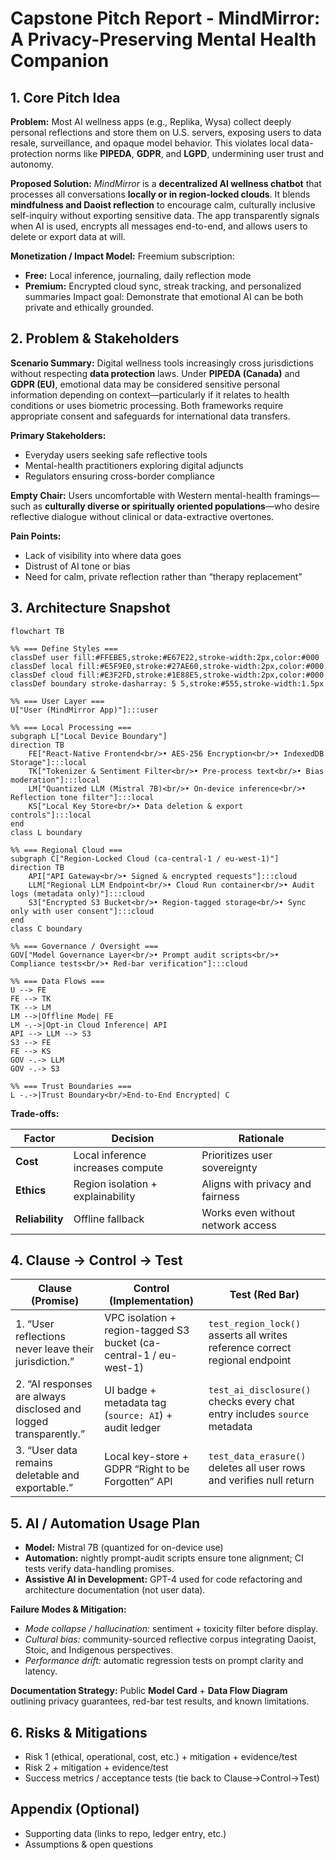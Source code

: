 # Capstone Pitch Report - **MindMirror: A Privacy-Preserving Mental Health Companion**

## 1. Core Pitch Idea

**Problem:**
Most AI wellness apps (e.g., Replika, Wysa) collect deeply personal reflections and store them on U.S. servers, exposing users to data resale, surveillance, and opaque model behavior. This violates local data-protection norms like **PIPEDA**, **GDPR**, and **LGPD**, undermining user trust and autonomy.

**Proposed Solution:**
*MindMirror* is a **decentralized AI wellness chatbot** that processes all conversations **locally or in region-locked clouds**. It blends **mindfulness and Daoist reflection** to encourage calm, culturally inclusive self-inquiry without exporting sensitive data.
The app transparently signals when AI is used, encrypts all messages end-to-end, and allows users to delete or export data at will.

**Monetization / Impact Model:**
Freemium subscription:

* **Free:** Local inference, journaling, daily reflection mode
* **Premium:** Encrypted cloud sync, streak tracking, and personalized summaries
  Impact goal: Demonstrate that emotional AI can be both private and ethically grounded.

## 2. Problem & Stakeholders
**Scenario Summary:**
Digital wellness tools increasingly cross jurisdictions without respecting **data protection** laws. Under **PIPEDA (Canada)** and **GDPR (EU)**, emotional data may be considered sensitive personal information depending on context—particularly if it relates to health conditions or uses biometric processing. Both frameworks require appropriate consent and safeguards for international data transfers.


**Primary Stakeholders:**

* Everyday users seeking safe reflective tools
* Mental-health practitioners exploring digital adjuncts
* Regulators ensuring cross-border compliance

**Empty Chair:**
Users uncomfortable with Western mental-health framings—such as **culturally diverse or spiritually oriented populations**—who desire reflective dialogue without clinical or data-extractive overtones.

**Pain Points:**

* Lack of visibility into where data goes
* Distrust of AI tone or bias
* Need for calm, private reflection rather than “therapy replacement”

## 3. Architecture Snapshot
```mermaid
flowchart TB

%% === Define Styles ===
classDef user fill:#FFEBE5,stroke:#E67E22,stroke-width:2px,color:#000
classDef local fill:#E5F9E0,stroke:#27AE60,stroke-width:2px,color:#000
classDef cloud fill:#E3F2FD,stroke:#1E88E5,stroke-width:2px,color:#000
classDef boundary stroke-dasharray: 5 5,stroke:#555,stroke-width:1.5px

%% === User Layer ===
U["User (MindMirror App)"]:::user

%% === Local Processing ===
subgraph L["Local Device Boundary"]
direction TB
    FE["React-Native Frontend<br/>• AES-256 Encryption<br/>• IndexedDB Storage"]:::local
    TK["Tokenizer & Sentiment Filter<br/>• Pre-process text<br/>• Bias moderation"]:::local
    LM["Quantized LLM (Mistral 7B)<br/>• On-device inference<br/>• Reflection tone filter"]:::local
    KS["Local Key Store<br/>• Data deletion & export controls"]:::local
end
class L boundary

%% === Regional Cloud ===
subgraph C["Region-Locked Cloud (ca-central-1 / eu-west-1)"]
direction TB
    API["API Gateway<br/>• Signed & encrypted requests"]:::cloud
    LLM["Regional LLM Endpoint<br/>• Cloud Run container<br/>• Audit logs (metadata only)"]:::cloud
    S3["Encrypted S3 Bucket<br/>• Region-tagged storage<br/>• Sync only with user consent"]:::cloud
end
class C boundary

%% === Governance / Oversight ===
GOV["Model Governance Layer<br/>• Prompt audit scripts<br/>• Compliance tests<br/>• Red-bar verification"]:::cloud

%% === Data Flows ===
U --> FE
FE --> TK
TK --> LM
LM -->|Offline Mode| FE
LM -.->|Opt-in Cloud Inference| API
API --> LLM --> S3
S3 --> FE
FE --> KS
GOV -.-> LLM
GOV -.-> S3

%% === Trust Boundaries ===
L -.->|Trust Boundary<br/>End-to-End Encrypted| C
```

**Trade-offs:**

| Factor          | Decision                          | Rationale                         |
| --------------- | --------------------------------- | --------------------------------- |
| **Cost**        | Local inference increases compute | Prioritizes user sovereignty      |
| **Ethics**      | Region isolation + explainability | Aligns with privacy and fairness  |
| **Reliability** | Offline fallback                  | Works even without network access |

## 4. Clause → Control → Test
| Clause (Promise)                                                 | Control (Implementation)                                           | Test (Red Bar)                                                              |
| ---------------------------------------------------------------- | ------------------------------------------------------------------ | --------------------------------------------------------------------------- |
| 1. “User reflections never leave their jurisdiction.”            | VPC isolation + region-tagged S3 bucket (ca-central-1 / eu-west-1) | `test_region_lock()` asserts all writes reference correct regional endpoint |
| 2. “AI responses are always disclosed and logged transparently.” | UI badge + metadata tag (`source: AI`) + audit ledger              | `test_ai_disclosure()` checks every chat entry includes `source` metadata   |
| 3. “User data remains deletable and exportable.”                 | Local key-store + GDPR “Right to be Forgotten” API                 | `test_data_erasure()` deletes all user rows and verifies null return        |

## 5. AI / Automation Usage Plan
* **Model:** Mistral 7B (quantized for on-device use)
* **Automation:** nightly prompt-audit scripts ensure tone alignment; CI tests verify data-handling promises.
* **Assistive AI in Development:** GPT-4 used for code refactoring and architecture documentation (not user data).

**Failure Modes & Mitigation:**

* *Mode collapse / hallucination:* sentiment + toxicity filter before display.
* *Cultural bias:* community-sourced reflective corpus integrating Daoist, Stoic, and Indigenous perspectives.
* *Performance drift:* automatic regression tests on prompt clarity and latency.

**Documentation Strategy:**
Public **Model Card** + **Data Flow Diagram** outlining privacy guarantees, red-bar test results, and known limitations.

## 6. Risks & Mitigations
- Risk 1 (ethical, operational, cost, etc.) + mitigation + evidence/test
- Risk 2 + mitigation + evidence/test
- Success metrics / acceptance tests (tie back to Clause→Control→Test)

## Appendix (Optional)
- Supporting data (links to repo, ledger entry, etc.)
- Assumptions & open questions